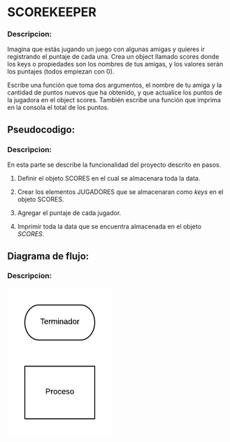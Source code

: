# SCOREKEEPER

### Descripcion:

Imagina que estás jugando un juego con algunas amigas y quieres ir registrando el puntaje de cada una. Crea un object llamado scores donde los keys o propiedades son los nombres de tus amigas, y los valores serán los puntajes (todos empiezan con 0).

Escribe una función que toma dos argumentos, el nombre de tu amiga y la cantidad de puntos nuevos que ha obtenido, y que actualice los puntos de la jugadora en el object scores. También escribe una función que imprima en la consola el total de los puntos.


## Pseudocodigo:

### Descripcion:

En esta parte se describe la funcionalidad del proyecto descrito en pasos.

1. Definir el objeto SCORES en el cual se almacenara toda la data.

2. Crear los elementos JUGADORES que se almacenaran como *keys* en el objeto SCORES.

3. Agregar el puntaje de cada jugador.

4. Imprimir toda la data que se encuentra almacenada en el objeto _SCORES_.



## Diagrama de flujo:

### Descripcion:

![Diagrama de flujo del problema](assets/img/Diagrama-en-blanco.png)
